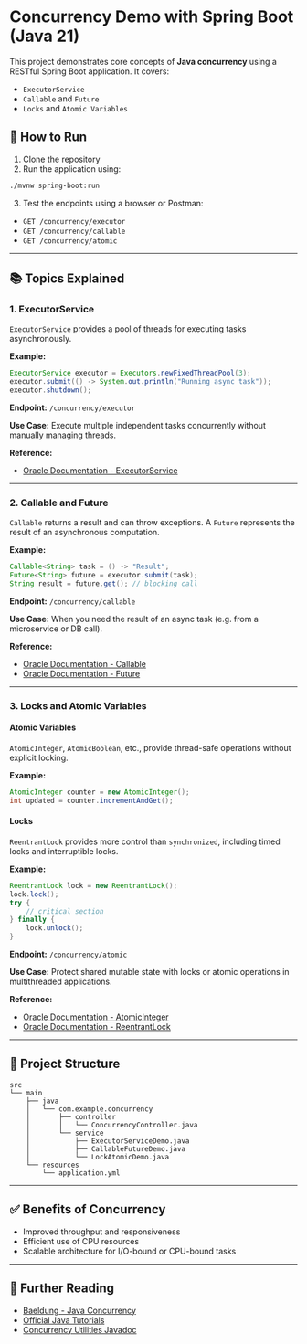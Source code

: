 
# Concurrency Demo with Spring Boot (Java 21)

This project demonstrates core concepts of **Java concurrency** using a RESTful Spring Boot application. It covers:

- `ExecutorService`
- `Callable` and `Future`
- `Locks` and `Atomic Variables`

## 🧪 How to Run

1. Clone the repository
2. Run the application using:

```bash
./mvnw spring-boot:run
```

3. Test the endpoints using a browser or Postman:

- `GET /concurrency/executor`
- `GET /concurrency/callable`
- `GET /concurrency/atomic`

---

## 📚 Topics Explained

### 1. ExecutorService

`ExecutorService` provides a pool of threads for executing tasks asynchronously.

**Example:**

```java
ExecutorService executor = Executors.newFixedThreadPool(3);
executor.submit(() -> System.out.println("Running async task"));
executor.shutdown();
```

**Endpoint:** `/concurrency/executor`

**Use Case:** Execute multiple independent tasks concurrently without manually managing threads.

**Reference:**
- [Oracle Documentation - ExecutorService](https://docs.oracle.com/en/java/javase/21/docs/api/java.base/java/util/concurrent/ExecutorService.html)

---

### 2. Callable and Future

`Callable` returns a result and can throw exceptions. A `Future` represents the result of an asynchronous computation.

**Example:**

```java
Callable<String> task = () -> "Result";
Future<String> future = executor.submit(task);
String result = future.get(); // blocking call
```

**Endpoint:** `/concurrency/callable`

**Use Case:** When you need the result of an async task (e.g. from a microservice or DB call).

**Reference:**
- [Oracle Documentation - Callable](https://docs.oracle.com/en/java/javase/21/docs/api/java.base/java/util/concurrent/Callable.html)
- [Oracle Documentation - Future](https://docs.oracle.com/en/java/javase/21/docs/api/java.base/java/util/concurrent/Future.html)

---

### 3. Locks and Atomic Variables

#### Atomic Variables

`AtomicInteger`, `AtomicBoolean`, etc., provide thread-safe operations without explicit locking.

**Example:**

```java
AtomicInteger counter = new AtomicInteger();
int updated = counter.incrementAndGet();
```

#### Locks

`ReentrantLock` provides more control than `synchronized`, including timed locks and interruptible locks.

**Example:**

```java
ReentrantLock lock = new ReentrantLock();
lock.lock();
try {
    // critical section
} finally {
    lock.unlock();
}
```

**Endpoint:** `/concurrency/atomic`

**Use Case:** Protect shared mutable state with locks or atomic operations in multithreaded applications.

**Reference:**
- [Oracle Documentation - AtomicInteger](https://docs.oracle.com/en/java/javase/21/docs/api/java.base/java/util/concurrent/atomic/AtomicInteger.html)
- [Oracle Documentation - ReentrantLock](https://docs.oracle.com/en/java/javase/21/docs/api/java.base/java/util/concurrent/locks/ReentrantLock.html)

---

## 📁 Project Structure

```
src
└── main
    ├── java
    │   └── com.example.concurrency
    │       ├── controller
    │       │   └── ConcurrencyController.java
    │       └── service
    │           ├── ExecutorServiceDemo.java
    │           ├── CallableFutureDemo.java
    │           └── LockAtomicDemo.java
    └── resources
        └── application.yml
```

---

## ✅ Benefits of Concurrency

- Improved throughput and responsiveness
- Efficient use of CPU resources
- Scalable architecture for I/O-bound or CPU-bound tasks

---

## 📘 Further Reading

- [Baeldung - Java Concurrency](https://www.baeldung.com/java-concurrency)
- [Official Java Tutorials](https://docs.oracle.com/javase/tutorial/essential/concurrency/)
- [Concurrency Utilities Javadoc](https://docs.oracle.com/en/java/javase/21/docs/api/java.base/java/util/concurrent/package-summary.html)
